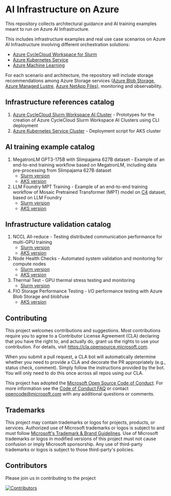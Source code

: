 # AI Infrastructure on Azure

This repository collects architectural guidance and AI training examples meant to run on Azure AI Infrastructure.

This includes infrastructure examples and real use case scenarios on Azure AI Infrastructure involving different orchestration solutions:

- [Azure CycleCloud Workspace for Slurm](https://learn.microsoft.com/en-us/azure/cyclecloud/overview-ccws?view=cyclecloud-8)
- [Azure Kubernetes Service](https://learn.microsoft.com/en-us/azure/aks/what-is-aks)
- [Azure Machine Learning](https://learn.microsoft.com/en-us/azure/machine-learning/?view=azureml-api-2)

For each scenario and architecture, the repository will include storage recommendations among Azure Storage services ([Azure Blob Storage](https://azure.microsoft.com/en-us/products/storage/blobs),
[Azure Managed Lustre](https://learn.microsoft.com/en-us/azure/azure-managed-lustre/amlfs-overview), [Azure NetApp Files](https://learn.microsoft.com/en-us/azure/azure-netapp-files/azure-netapp-files-introduction)), monitoring and observability.

## Infrastructure references catalog

1. [Azure CycleCloud Slurm Workspace AI Cluster](./infrastructure_references/azure_cyclecloud_workspace_for_slurm/README.md) - Prototypes for the creation of Azure CycleCloud Slurm Workspace AI Clusters using CLI deployment
2. [Azure Kubernetes Service Cluster](./infrastructure_references/aks/README.md) - Deployment script for AKS cluster 

## AI training example catalog

1. MegatronLM GPT3-175B with Slimpajama 627B dataset - Example of an end-to-end training workflow based on MegatronLM, including data pre-processing from Slimpajama 627B dataset
   - [Slurm version](./examples/megatron-lm/GPT3-175B/slurm/README.md)
   - [AKS version](./examples/megatron-lm/GPT3-175B/aks/README.md)
2. LLM Foundry MPT Training - Example of an end-to-end training workflow of Mosaic Pretrained Transformer (MPT) model on [C4](https://huggingface.co/datasets/allenai/c4) dataset, based on LLM Foundry
   - [Slurm version](./examples/llm-foundry/slurm/README.md)
   - [AKS version](./examples/llm-foundry/aks/README.md)

## Infrastructure validation catalog

1. NCCL All-reduce - Testing distributed communication performance for multi-GPU training
   - [Slurm version](./infrastructure_validations/slurm/NCCL/README.md)
   - [AKS version](./infrastructure_validations/aks/NCCL/README.md)
2. Node Health Checks - Automated system validation and monitoring for compute nodes
   - [Slurm version](./infrastructure_validations/slurm/NHC/README.md)
   - [AKS version](./infrastructure_validations/aks/NHC/README.md)
3. Thermal Test - GPU thermal stress testing and monitoring
   - [Slurm version](./infrastructure_validations/slurm/thermal_test/README.md)
4. FIO Storage Performance Testing - I/O performance testing with Azure Blob Storage and blobfuse
   - [AKS version](./infrastructure_validations/aks/blobfuse/README.md)

## Contributing

This project welcomes contributions and suggestions. Most contributions require you to agree to a
Contributor License Agreement (CLA) declaring that you have the right to, and actually do, grant us
the rights to use your contribution. For details, visit <https://cla.opensource.microsoft.com>.

When you submit a pull request, a CLA bot will automatically determine whether you need to provide
a CLA and decorate the PR appropriately (e.g., status check, comment). Simply follow the instructions
provided by the bot. You will only need to do this once across all repos using our CLA.

This project has adopted the [Microsoft Open Source Code of Conduct](https://opensource.microsoft.com/codeofconduct/).
For more information see the [Code of Conduct FAQ](https://opensource.microsoft.com/codeofconduct/faq/) or
contact [opencode@microsoft.com](mailto:opencode@microsoft.com) with any additional questions or comments.

## Trademarks

This project may contain trademarks or logos for projects, products, or services. Authorized use of Microsoft
trademarks or logos is subject to and must follow
[Microsoft's Trademark & Brand Guidelines](https://www.microsoft.com/en-us/legal/intellectualproperty/trademarks/usage/general).
Use of Microsoft trademarks or logos in modified versions of this project must not cause confusion or imply Microsoft sponsorship.
Any use of third-party trademarks or logos is subject to those third-party's policies.

## Contributors

Please join us in contributing to the project

[![Contributors](https://contrib.rocks/image?repo=Azure/ai-on-azure)](https://github.com/Azure/ai-infrastructure-on-azure/graphs/contributors)
